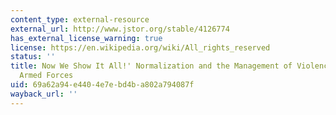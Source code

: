 ```yaml
---
content_type: external-resource
external_url: http://www.jstor.org/stable/4126774
has_external_license_warning: true
license: https://en.wikipedia.org/wiki/All_rights_reserved
status: ''
title: Now We Show It All!' Normalization and the Management of Violence in Japan's
  Armed Forces
uid: 69a62a94-e440-4e7e-bd4b-a802a794087f
wayback_url: ''
---
```

